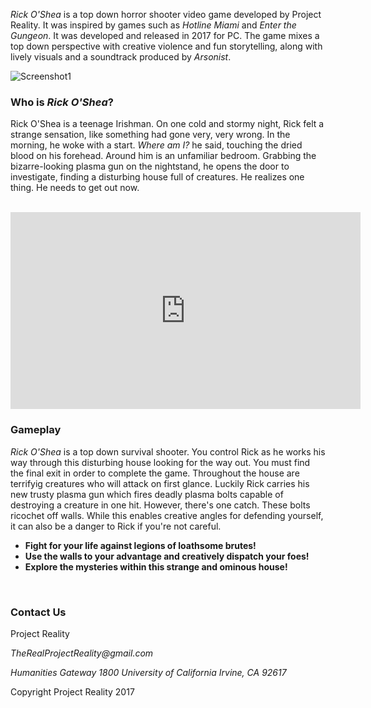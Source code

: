 _Rick O'Shea_ is a top down horror shooter video game developed by Project Reality. It was inspired by games such as _Hotline Miami_ and _Enter the Gungeon_. It was developed and released in 2017 for PC. The game mixes a top down perspective with creative violence and fun storytelling, along with lively visuals and a soundtrack produced by _Arsonist_. 

![Screenshot1](https://raw.githubusercontent.com/azheng888/Rick-O-Shea/master/Bedroom-Example.jpg)


### Who is _Rick O'Shea_?

Rick O'Shea is a teenage Irishman. On one cold and stormy night, Rick felt a strange sensation, like something had gone very, very wrong. In the morning, he woke with a start. _Where am I?_ he said, touching the dried blood on his forehead. Around him is an unfamiliar bedroom. Grabbing the bizarre-looking plasma gun on the nightstand, he opens the door to investigate, finding a disturbing house full of creatures. He realizes one thing. He needs to get out now.


<br>

<iframe width="560" height="315" src="https://www.youtube.com/embed/dQw4w9WgXcQ" frameborder="0" allowfullscreen></iframe>
<br>

### Gameplay
_Rick O'Shea_ is a top down survival shooter. You control Rick as he works his way through this disturbing house looking for the way out. You must find the final exit in order to complete the game. Throughout the house are terrifyig creatures who will attack on first glance. Luckily Rick carries his new trusty plasma gun which fires deadly plasma bolts capable of destroying a creature in one hit. However, there's one catch. These bolts ricochet off walls. While this enables creative angles for defending yourself, it can also be a danger to Rick if you're not careful. 

- **Fight for your life against legions of loathsome brutes!**
- **Use the walls to your advantage and creatively dispatch your foes!**
- **Explore the mysteries within this strange and ominous house!**
<br>

### Contact Us

Project Reality

_TheRealProjectReality@gmail.com_

_Humanities Gateway 1800 University of California Irvine, CA 92617_


Copyright Project Reality 2017
